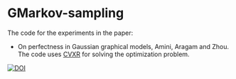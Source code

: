 # GMarkov-sampling

The code for the experiments in the paper:
- On perfectness in Gaussian graphical models, Amini, Aragam and Zhou.
The code uses [CVXR](https://cvxr.rbind.io/) for solving the optimization problem.

[![DOI](https://zenodo.org/badge/434848180.svg)](https://zenodo.org/badge/latestdoi/434848180)

